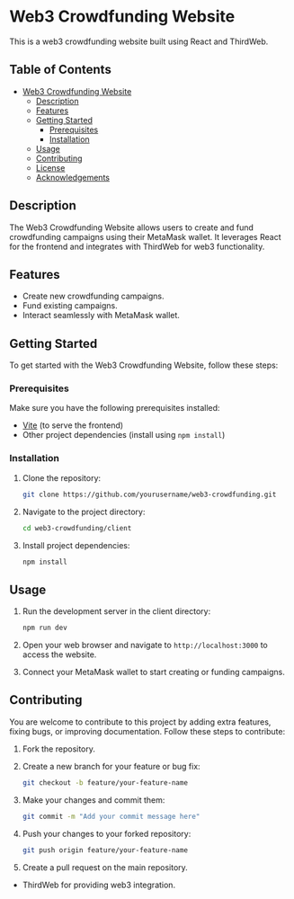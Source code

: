 


# Web3 Crowdfunding Website

This is a web3 crowdfunding website built using React and ThirdWeb.

## Table of Contents

- [Web3 Crowdfunding Website](#web3-crowdfunding-website)
  - [Description](#description)
  - [Features](#features)
  - [Getting Started](#getting-started)
    - [Prerequisites](#prerequisites)
    - [Installation](#installation)
  - [Usage](#usage)
  - [Contributing](#contributing)
  - [License](#license)
  - [Acknowledgements](#acknowledgements)

## Description

The Web3 Crowdfunding Website allows users to create and fund crowdfunding campaigns using their MetaMask wallet. It leverages React for the frontend and integrates with ThirdWeb for web3 functionality.

## Features

- Create new crowdfunding campaigns.
- Fund existing campaigns.
- Interact seamlessly with MetaMask wallet.

## Getting Started

To get started with the Web3 Crowdfunding Website, follow these steps:

### Prerequisites

Make sure you have the following prerequisites installed:

- [Vite](https://vitejs.dev/) (to serve the frontend)
- Other project dependencies (install using `npm install`)

### Installation

1. Clone the repository:

   ```bash
   git clone https://github.com/yourusername/web3-crowdfunding.git
   ```

2. Navigate to the project directory:

   ```bash
   cd web3-crowdfunding/client
   ```

3. Install project dependencies:

   ```bash
   npm install
   ```

## Usage

1. Run the development server in the client directory:

   ```bash
   npm run dev
   ```

2. Open your web browser and navigate to `http://localhost:3000` to access the website.

3. Connect your MetaMask wallet to start creating or funding campaigns.

## Contributing

You are welcome to contribute to this project by adding extra features, fixing bugs, or improving documentation. Follow these steps to contribute:

1. Fork the repository.

2. Create a new branch for your feature or bug fix:

   ```bash
   git checkout -b feature/your-feature-name
   ```

3. Make your changes and commit them:

   ```bash
   git commit -m "Add your commit message here"
   ```

4. Push your changes to your forked repository:

   ```bash
   git push origin feature/your-feature-name
   ```

5. Create a pull request on the main repository.


- ThirdWeb for providing web3 integration.
